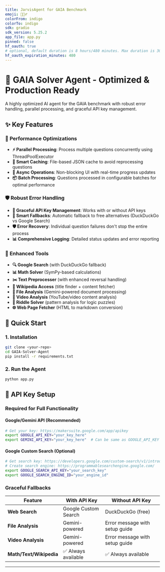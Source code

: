```yaml
---
title: JarvisAgent for GAIA Benchmark
emoji: 🕵🏻‍♂️
colorFrom: indigo
colorTo: indigo
sdk: gradio
sdk_version: 5.25.2
app_file: app.py
pinned: false
hf_oauth: true
# optional, default duration is 8 hours/480 minutes. Max duration is 30 days/43200 minutes.
hf_oauth_expiration_minutes: 480
---
```


# 🚀 GAIA Solver Agent - Optimized & Production Ready

A highly optimized AI agent for the GAIA benchmark with robust error handling, parallel processing, and graceful API key management.

## ✨ Key Features

### 🚀 **Performance Optimizations**
- **⚡ Parallel Processing**: Process multiple questions concurrently using ThreadPoolExecutor
- **💾 Smart Caching**: File-based JSON cache to avoid reprocessing questions
- **🔄 Async Operations**: Non-blocking UI with real-time progress updates
- **📦 Batch Processing**: Questions processed in configurable batches for optimal performance

### 🛡️ **Robust Error Handling**
- **🔧 Graceful API Key Management**: Works with or without API keys
- **🔄 Smart Fallbacks**: Automatic fallback to free alternatives (DuckDuckGo vs Google Search)
- **🛡️ Error Recovery**: Individual question failures don't stop the entire process
- **📊 Comprehensive Logging**: Detailed status updates and error reporting

### 🧰 **Enhanced Tools**
- **🔍 Google Search** (with DuckDuckGo fallback)
- **📊 Math Solver** (SymPy-based calculations)
- **✂️ Text Preprocesser** (with enhanced reversal handling)
- **📖 Wikipedia Access** (title finder + content fetcher)
- **📁 File Analysis** (Gemini-powered document processing)
- **🎥 Video Analysis** (YouTube/video content analysis)
- **🧩 Riddle Solver** (pattern analysis for logic puzzles)
- **🌐 Web Page Fetcher** (HTML to markdown conversion)

## 🔧 Quick Start

### 1. **Installation**
```bash
git clone <your-repo>
cd GAIA-Solver-Agent
pip install -r requirements.txt
```

### 2. **Run the Agent**
```bash
python app.py
```

## 🔑 API Key Setup

### **Required for Full Functionality**

#### **Google/Gemini API (Recommended)**
```bash
# Get your key: https://makersuite.google.com/app/apikey
export GOOGLE_API_KEY="your_key_here"
export GEMINI_API_KEY="your_key_here"  # Can be same as GOOGLE_API_KEY
```

#### **Google Custom Search (Optional)**
```bash
# Get search key: https://developers.google.com/custom-search/v1/introduction
# Create search engine: https://programmablesearchengine.google.com/
export GOOGLE_SEARCH_API_KEY="your_search_key"
export GOOGLE_SEARCH_ENGINE_ID="your_engine_id"
```

### **Graceful Fallbacks**

| Feature | With API Key | Without API Key |
|---------|-------------|-----------------|
| **Web Search** | Google Custom Search | DuckDuckGo (free) |
| **File Analysis** | Gemini-powered | Error message with setup guide |
| **Video Analysis** | Gemini-powered | Error message with setup guide |
| **Math/Text/Wikipedia** | ✅ Always available | ✅ Always available |

---